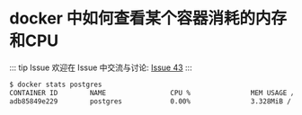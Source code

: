 # docker 中如何查看某个容器消耗的内存和CPU



::: tip Issue 
 欢迎在 Issue 中交流与讨论: [Issue 43](https://github.com/shfshanyue/Daily-Question/issues/43) 
:::

``` bash
$ docker stats postgres
CONTAINER ID        NAME                CPU %               MEM USAGE / LIMIT     MEM %               NET I/O             BLOCK I/O           PIDS
adb85849e229        postgres            0.00%               3.328MiB / 1.796GiB   0.18%               0B / 0B             874GB / 2.6GB       7

```
